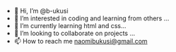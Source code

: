 - 👋 Hi, I’m @b-ukusi
- 👀 I’m interested in coding and learning from others ...
- 🌱 I’m currently learning html and css...
- 💞️ I’m looking to collaborate on projects ...
- 📫 How to reach me naomibukusi@gmail.com

<!---
b-ukusi/b-ukusi is a ✨ special ✨ repository because its `README.md` (this file) appears on your GitHub profile.
You can click the Preview link to take a look at your changes.
--->
